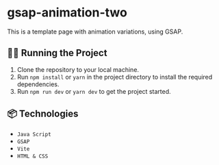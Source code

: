 # gsap-animation-two

This is a template page with animation variations, using GSAP.

## 🏃‍♂️ Running the Project

1. Clone the repository to your local machine.
2. Run `npm install` or `yarn` in the project directory to install the required dependencies.
3. Run `npm run dev` or `yarn dev` to get the project started.

## 📦 Technologies

- `Java Script`
- `GSAP`
- `Vite`
- `HTML & CSS`

